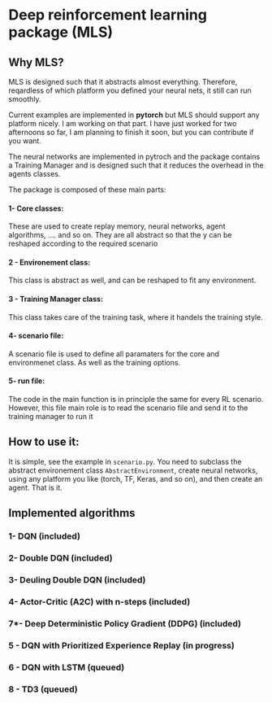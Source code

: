 # Deep reinforcement learning package (MLS)
## Why MLS?
MLS is designed such that it abstracts almost everything. Therefore, reqardless of which platform you defined your neural nets, it still can run smoothly.

Current examples are implemented in **pytorch** but MLS should support any platform nicely. I am working on that part. I have just worked for two afternoons so far, I am planning to finish it soon, but you can contribute if you want.

The neural networks are implemented in pytroch and the package contains a Training Manager and is designed such that it reduces the overhead in the agents classes.

The package is composed of these main parts:
 #### 1- Core classes: 
  These are used to create replay memory, neural networks, agent algorithms, .... and so on. They are all abstract so that the y can be reshaped according to the required scenario
 #### 2 - Environement class:
 This class is abstract as well, and can be reshaped to fit any environment.
 #### 3 - Training Manager class:
 This class takes care of the training task, where it handels the training style.
 #### 4- scenario file:
 A scenario file is used to define all paramaters for the core and environmenet class. As well as the training options.
 
 #### 5- run file:
 The code in the main function is in principle the same for every RL scenario. However, this file main role is to read the scenario file and send it to the training manager to run it
 
## How to use it:
It is simple, see the example in `scenario.py`. You need to subclass the abstract environement class `AbstractEnvironment`, create neural networks, using any platform you like (torch, TF, Keras, and so on), and then create an agent. That is it.



## Implemented algorithms 
 ### 1- DQN (included)
 ### 2- Double DQN (included)
 ### 3- Deuling Double DQN (included)
 ### 4- Actor-Critic (A2C) with n-steps (included)
 ### 7*- Deep Deterministic Policy Gradient (DDPG) (included)
 ### 5 - DQN with Prioritized Experience Replay (in progress)
 ### 6 - DQN with LSTM (queued)
 ### 8 - TD3 (queued)

 
 

